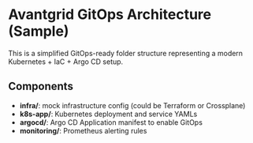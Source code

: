 # Avantgrid GitOps Architecture (Sample)

This is a simplified GitOps-ready folder structure representing a modern Kubernetes + IaC + Argo CD setup.

## Components

- **infra/**: mock infrastructure config (could be Terraform or Crossplane)
- **k8s-app/**: Kubernetes deployment and service YAMLs
- **argocd/**: Argo CD Application manifest to enable GitOps
- **monitoring/**: Prometheus alerting rules
